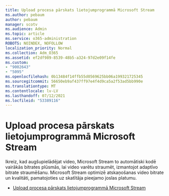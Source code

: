```yaml
---
title: Upload procesa pārskats lietojumprogrammā Microsoft Stream
ms.author: pebaum
author: pebaum
manager: scotv
ms.audience: Admin
ms.topic: article
ms.service: o365-administration
ROBOTS: NOINDEX, NOFOLLOW
localization_priority: Normal
ms.collection: Adm_O365
ms.assetid: ef2df989-8539-48b5-a324-97d2e09f14fe
ms.custom:
- "9002643"
- "5095"
ms.openlocfilehash: 0b13484f14ffb55d0569625bb06a199321725345
ms.sourcegitcommit: 56650eb9af437ff97e4f4d9ca5a2f53ad5bb990e
ms.translationtype: MT
ms.contentlocale: lv-LV
ms.lasthandoff: 07/12/2021
ms.locfileid: "53389116"
---
```

# <a name="upload-process-overview-in-microsoft-stream"></a>Upload procesa pārskats lietojumprogrammā Microsoft Stream

Ikreiz, kad augšupielādējat video, Microsoft Stream to automātiski kodē vairākās bitrates plūsmās, lai video varētu straumēt, izmantojot adaptīvo bitrate straumēšanu. Microsoft Stream optimizē atskaņošanas video bitrate un kvalitāti, pamatojoties uz skatītāja pieejamo joslas platumu.

- [Upload procesa pārskats lietojumprogrammā Microsoft Stream](/stream/upload-process-overview)
